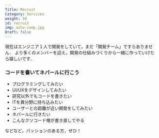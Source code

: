 ```yaml
---
Title: Recruit
Category: Services
weight: 50
id: recruit
img: asha-camp.jpg
Draft: false
---
```


現在はエンジニア１人で開発をしていて，まだ「開発チーム」ですらありません．
より多くのメンバーを迎え，開発の仕組みづくりから一緒に作っていけたら嬉しいです．

### コードを書いてネパールに行こう

- プログラミングしてみたい
- UI/UXをデザインしてみたい
- 研究以外でもコードを書きたい
- ITを異分野に持ち込みたい
- ユーザーとの距離が近い開発をしてみたい
- ネパールに行きたい
- こんなクソコード俺が書き直してやる

などなど，パッションのある方，ぜひ！
